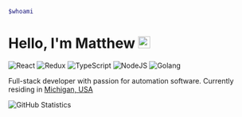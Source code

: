 ```bash
$whoami
```
# Hello, I'm Matthew <img src="https://user-images.githubusercontent.com/1303154/88677602-1635ba80-d120-11ea-84d8-d263ba5fc3c0.gif" width="24px" alt="hi">

![React](https://img.shields.io/badge/React-100%25-54D2F9)
![Redux](https://img.shields.io/badge/Redux-100%25-472A75)
![TypeScript](https://img.shields.io/badge/TypeScript-100%25-255EB2)
![NodeJS](https://img.shields.io/badge/NodeJS-100%25-0E5D03)
![Golang](https://img.shields.io/badge/Golang-75%25-7fd5ea)

Full-stack developer with passion for automation software. Currently residing in [Michigan, USA](https://www.google.com/maps/place/michigan+USA)

![GitHub Statistics](https://github-readme-stats.vercel.app/api?username=walmat&show_icons=true&hide_border=true)
